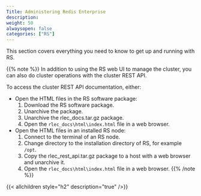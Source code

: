 ```yaml
---
Title: Administering Redis Enterprise
description:
weight: 50
alwaysopen: false
categories: ["RS"]
---
```

This section covers everything you need to know to get up and running with RS.

{{% note %}}
In addition to using the RS web UI to manage the cluster,
you can also do cluster operations with the cluster REST API.

To access the cluster REST API documentation, either:

- Open the HTML files in the RS software package:
    1. Download the RS software package.
    1. Unarchive the package.
    1. Unarchive the rlec_docs.tar.gz package.
    1. Open the `rlec_docs\html\index.html` file in a web browser.
- Open the HTML files in an installed RS node:
    1. Connect to the terminal of an RS node.
    1. Change directory to the installation directory of RS, for example `/opt`.
    1. Copy the rlec_rest_api.tar.gz package to a host with a web browser and unarchive it.
    1. Open the `rlec_docs\html\index.html` file in a web browser.
{{% /note %}}

{{< allchildren style="h2" description="true" />}}

